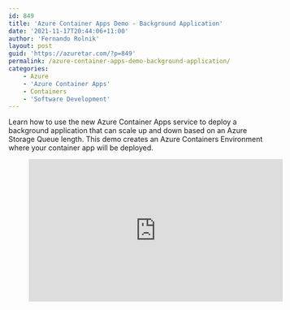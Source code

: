 ```yaml
---
id: 849
title: 'Azure Container Apps Demo - Background Application'
date: '2021-11-17T20:44:06+11:00'
author: 'Fernando Rolnik'
layout: post
guid: 'https://azuretar.com/?p=849'
permalink: /azure-container-apps-demo-background-application/
categories:
    - Azure
    - 'Azure Container Apps'
    - Containers
    - 'Software Development'
---
```


Learn how to use the new Azure Container Apps service to deploy a background application that can scale up and down based on an Azure Storage Queue length. This demo creates an Azure Containers Environment where your container app will be deployed.

<figure class="wp-block-embed is-type-video is-provider-youtube wp-block-embed-youtube wp-embed-aspect-16-9 wp-has-aspect-ratio"><div class="wp-block-embed__wrapper"><div class="ast-oembed-container " style="height: 100%;"><iframe allow="accelerometer; autoplay; clipboard-write; encrypted-media; gyroscope; picture-in-picture; web-share" allowfullscreen="" frameborder="0" height="281" loading="lazy" referrerpolicy="strict-origin-when-cross-origin" src="https://www.youtube.com/embed/zFqQc5uH_Kk?feature=oembed" title="Azure Container Apps Demo - Background Application" width="500"></iframe></div></div></figure>#### **References**

- https://docs.microsoft.com/en-gb/azure/container-apps/overview
- https://docs.microsoft.com/en-gb/azure/container-apps/background-processing
- https://docs.microsoft.com/en-gb/azure/container-apps/compare-options
- https://github.com/Azure-Samples/container-apps-store-api-microservice
- https://www.thorsten-hans.com/how-to-deploy-azure-container-apps-with-bicep
- https://keda.sh/
- https://dapr.io/

#### **Follow us on Twitter**

[@azuretar](https://twitter.com/azuretar)[ ](https://twitter.com/drii_cavalcanti)[@FernandoRolnik](https://twitter.com/fernandorolnik)

Subscribe the [Azuretar YouTube Channel](https://www.youtube.com/channel/UC3FS96NUdoR3DwkaDwiLdRw)